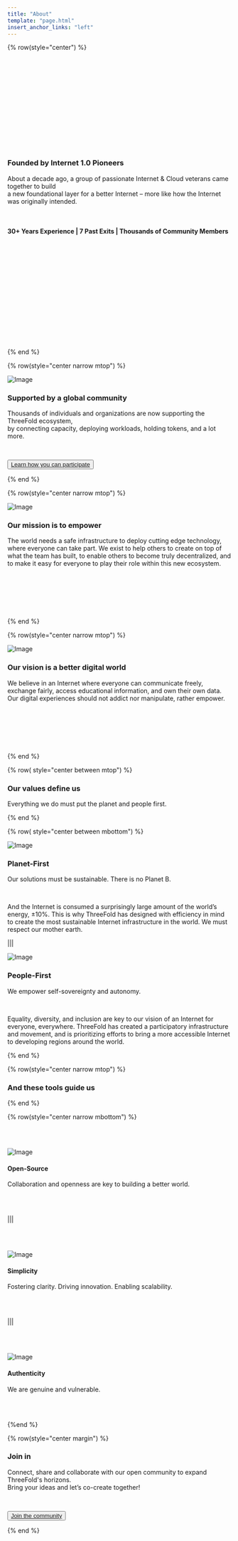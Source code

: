 ```yaml
---
title: "About"
template: "page.html"
insert_anchor_links: "left"
---
```


<!-- section 1 (header) -->


{% row(style="center") %}

<br>
<br>
<br>
<br>
<br>
<br>
<br>
<br>
<br>
<br>
<br>
<br>

### **Founded by Internet 1.0 Pioneers**

About a decade ago, a group of passionate Internet & Cloud veterans came together to build<br>a new foundational layer for a better Internet – more like how the Internet was originally intended.

<br>

#### **30+** Years Experience | **7** Past Exits | **Thousands** of Community Members

<br>
<br>
<br>
<br>
<br>
<br>
<br>
<br>
<br>
<br>
<br>
<br>
<br>

{% end %}

{% row(style="center narrow mtop") %}

![Image](global.png#medium)

### **Supported by a global community**

Thousands of individuals and organizations are now supporting the ThreeFold ecosystem,<br>by connecting capacity, deploying workloads, holding tokens, and a lot more.

<br>

<button>[Learn how you can participate](/community)</button>

{% end %}

{% row(style="center narrow mtop") %}

![Image](mission.png#medium)

### **Our mission is to empower**

The world needs a safe infrastructure to deploy cutting edge technology, where everyone can take part. We exist to help others to create on top of what the team has built, to enable others to become truly decentralized, and to make it easy for everyone to play their role within this new ecosystem.

<br>
<br>
<br>
<br>
<br>

{% end %}

{% row(style="center narrow mtop") %}

![Image](vision.png#medium)

### **Our vision is a better digital world**

We believe in an Internet where everyone can communicate freely, exchange fairly, access educational information, and own their own data. Our digital experiences should not addict nor manipulate, rather empower.

<br>
<br>
<br>
<br>
<br>

{% end %}

{% row( style="center between mtop") %}

### **Our values define us**

Everything we do must put the planet and people first.

{% end %}

{% row( style="center between mbottom") %}

![Image](green_.png#medium)

### **Planet-First**

Our solutions must be sustainable. There is no Planet B.

<br>

And the Internet is consumed a surprisingly large amount of the world’s energy, ±10%. This is why ThreeFold has designed with efficiency in mind to create the most sustainable Internet infrastructure in the world. We must respect our mother earth.

|||

![Image](empowering_.png#medium)

### **People-First**

We empower self-sovereignty and autonomy.

<br>

Equality, diversity, and inclusion are key to our vision of an Internet for everyone, everywhere. ThreeFold has created a participatory infrastructure and movement, and is prioritizing efforts to bring a more accessible Internet to developing regions around the world.

{% end %}

{% row(style="center narrow mtop") %}

### **And these tools guide us**

{% end %}

{% row(style="center narrow mbottom") %}

<br>
<br>

![Image](open.png#medium)

#### **Open-Source**
Collaboration and openness are key to building a better world.

<br>
<br>

|||

<br>
<br>

![Image](simple.png#medium)

#### **Simplicity**
Fostering clarity. Driving innovation. Enabling scalability.

<br>
<br>

|||

<br>
<br>

![Image](authenticity.png#medium)

#### **Authenticity**
We are genuine and vulnerable.

<br>
<br>

{%end %}

<!-- section 7 (REVOLUTION) -->

{% row(style="center margin") %}

### **Join in**

Connect, share and collaborate with our open community to expand ThreeFold's horizons.<br> Bring your ideas and let’s co-create together!

<br>

<button>[Join the community](/community)</button>

{% end %}
